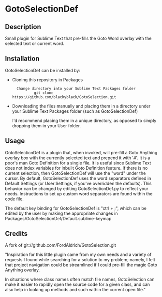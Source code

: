 GotoSelectionDef
=============

Description
-----------

Small plugin for Sublime Text that pre-fills the Goto Word overlay with the selected text or current word.


Installation
------------

GotoSelectionDef can be installed by:

* Cloning this repository in Packages

		Change directory into your Sublime Text Packages folder
                git clone https://github.com/blackyblack/GotoSelection.git

* Downloading the files manually and placing them in a directory under your Sublime Text Packages folder (such as GotoSelectionDef)

	I'd recommend placing them in a unique directory, as opposed to simply dropping them in your User folder.


Usage
-----

GotoSelectionDef is a plugin that, when invoked, will pre-fill a Goto Anything overlay box with the currently selected text and
prepend it with '#'. It is a poor's man Goto Definition for a single file. It is useful since Sublime Text does not index
variables for inbuilt Goto Definition feature.
If there is no current selection, then GotoSelectionDef will use the "word" under the cursor.  By default, GotoSelectionDef uses 
the word separators defined in Default Settings (or User Settings, if you've overridden the defaults).  This behavior can
be changed by editing GotoSelectionDef.py to reflect your needs.  Instructions to set up custom word separators are found
within the code file.

The default key binding for GotoSelectionDef is "ctrl + ;", which can be edited by the user by making the appropriate changes
in Packages/GotoSelectionDef/Default.sublime-keymap


Credits
-------
A fork of git://github.com/FordAldrich/GotoSelection.git

"Inspiration for this little plugin came from my own needs and a variety of requests I found while searching for a solution 
to my problem; namely, I felt that project navigation could be streamlined if I could pre-fill the magic Goto Anything overlay.

In situations where class names often match file names, GotoSelection can make it easier to rapidly open the source code for a 
given class, and can also help in looking up methods and such within the current open file."